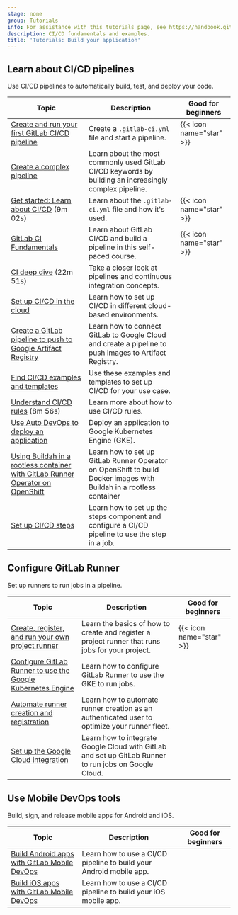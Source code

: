 ```yaml
---
stage: none
group: Tutorials
info: For assistance with this tutorials page, see https://handbook.gitlab.com/handbook/product/ux/technical-writing/#assignments-to-other-projects-and-subjects.
description: CI/CD fundamentals and examples.
title: 'Tutorials: Build your application'
---
```


## Learn about CI/CD pipelines

Use CI/CD pipelines to automatically build, test, and deploy your code.

| Topic | Description | Good for beginners |
|-------|-------------|--------------------|
| [Create and run your first GitLab CI/CD pipeline](../ci/quick_start/_index.md) | Create a `.gitlab-ci.yml` file and start a pipeline. | {{< icon name="star" >}} |
| [Create a complex pipeline](../ci/quick_start/tutorial.md) | Learn about the most commonly used GitLab CI/CD keywords by building an increasingly complex pipeline. |  |
| <i class="fa fa-youtube-play youtube" aria-hidden="true"></i> [Get started: Learn about CI/CD](https://www.youtube.com/watch?v=sIegJaLy2ug) (9m 02s) | Learn about the `.gitlab-ci.yml` file and how it's used. | {{< icon name="star" >}} |
| [GitLab CI Fundamentals](https://university.gitlab.com/learn/learning-path/gitlab-ci-fundamentals) | Learn about GitLab CI/CD and build a pipeline in this self-paced course. | {{< icon name="star" >}} |
| <i class="fa fa-youtube-play youtube" aria-hidden="true"></i> [CI deep dive](https://www.youtube.com/watch?v=ZVUbmVac-m8&list=PL05JrBw4t0KorkxIFgZGnzzxjZRCGROt_&index=27) (22m 51s) | Take a closer look at pipelines and continuous integration concepts. | |
| [Set up CI/CD in the cloud](../ci/examples/_index.md#cicd-in-the-cloud) | Learn how to set up CI/CD in different cloud-based environments. | |
| [Create a GitLab pipeline to push to Google Artifact Registry](create_gitlab_pipeline_push_to_google_artifact_registry/_index.md) | Learn how to connect GitLab to Google Cloud and create a pipeline to push images to Artifact Registry. | |
| [Find CI/CD examples and templates](../ci/examples/_index.md#cicd-examples)  | Use these examples and templates to set up CI/CD for your use case. | |
| <i class="fa fa-youtube-play youtube" aria-hidden="true"></i> [Understand CI/CD rules](https://www.youtube.com/watch?v=QjQc-zeL16Q) (8m 56s) |  Learn more about how to use CI/CD rules. | |
| [Use Auto DevOps to deploy an application](../topics/autodevops/cloud_deployments/auto_devops_with_gke.md)  | Deploy an application to Google Kubernetes Engine (GKE). | |
| [Using Buildah in a rootless container with GitLab Runner Operator on OpenShift](../ci/docker/buildah_rootless_tutorial.md)  | Learn how to set up GitLab Runner Operator on OpenShift to build Docker images with Buildah in a rootless container | |
| [Set up CI/CD steps](setup_steps/_index.md)  | Learn how to set up the steps component and configure a CI/CD pipeline to use the step in a job. | |

## Configure GitLab Runner

Set up runners to run jobs in a pipeline.

| Topic | Description | Good for beginners |
|-------|-------------|--------------------|
| [Create, register, and run your own project runner](create_register_first_runner/_index.md) | Learn the basics of how to create and register a project runner that runs jobs for your project. | {{< icon name="star" >}} |
| [Configure GitLab Runner to use the Google Kubernetes Engine](configure_gitlab_runner_to_use_gke/_index.md) | Learn how to configure GitLab Runner to use the GKE to run jobs. | |
| [Automate runner creation and registration](automate_runner_creation/_index.md) | Learn how to automate runner creation as an authenticated user to optimize your runner fleet.  | |
| [Set up the Google Cloud integration](set_up_gitlab_google_integration/_index.md) | Learn how to integrate Google Cloud with GitLab and set up GitLab Runner to run jobs on Google Cloud.  | |

## Use Mobile DevOps tools

Build, sign, and release mobile apps for Android and iOS.

| Topic | Description | Good for beginners |
|-------|-------------|--------------------|
| [Build Android apps with GitLab Mobile DevOps](../ci/mobile_devops/mobile_devops_tutorial_android.md) | Learn how to use a CI/CD pipeline to build your Android mobile app. | |
| [Build iOS apps with GitLab Mobile DevOps](../ci/mobile_devops/mobile_devops_tutorial_ios.md) | Learn how to use a CI/CD pipeline to build your iOS mobile app. | |
